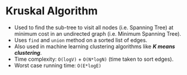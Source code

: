 # Kruskal Algorithm

* Used to find the sub-tree to visit all nodes (i.e. Spanning Tree) at minimum cost in an undirected graph (i.e. Minimum Spanning Tree).
* Uses `find` and `union` method on a sorted list of edges.
* Also used in machine learning clustering algorithms like ***K means clustering***.
* Time complexity: `O(logV)` + `O(N*logN)` (time taken to sort edges).
* Worst case running time: `O(E*logE)`